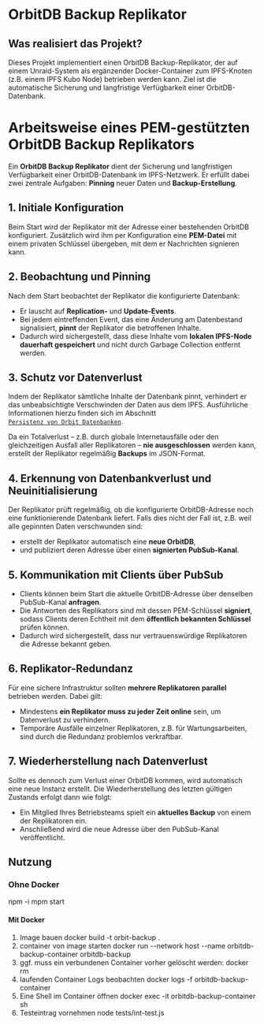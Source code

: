 # OrbitDB Backup Replikator

## Was realisiert das Projekt?
Dieses Projekt implementiert einen OrbitDB Backup-Replikator, der auf einem Unraid-System als ergänzender Docker-Container zum IPFS-Knoten (z.B. einem IPFS Kubo Node) betrieben werden kann. Ziel ist die automatische Sicherung und langfristige Verfügbarkeit einer OrbitDB-Datenbank.

# Arbeitsweise eines PEM-gestützten OrbitDB Backup Replikators

Ein **OrbitDB Backup Replikator** dient der Sicherung und langfristigen Verfügbarkeit einer OrbitDB-Datenbank im IPFS-Netzwerk. Er erfüllt dabei zwei zentrale Aufgaben: **Pinning** neuer Daten und **Backup-Erstellung**.

## 1. Initiale Konfiguration

Beim Start wird der Replikator mit der Adresse einer bestehenden OrbitDB konfiguriert. Zusätzlich wird ihm per Konfiguration eine **PEM-Datei** mit einem privaten Schlüssel übergeben, mit dem er Nachrichten signieren kann.

## 2. Beobachtung und Pinning

Nach dem Start beobachtet der Replikator die konfigurierte Datenbank:

- Er lauscht auf **Replication-** und **Update-Events**.
- Bei jedem eintreffenden Event, das eine Änderung am Datenbestand signalisiert, **pinnt** der Replikator die betroffenen Inhalte.
- Dadurch wird sichergestellt, dass diese Inhalte vom **lokalen IPFS-Node dauerhaft gespeichert**  und nicht durch Garbage Collection entfernt werden.

## 3. Schutz vor Datenverlust

Indem der Replikator sämtliche Inhalte der Datenbank pinnt, verhindert er das unbeabsichtigte Verschwinden der Daten aus dem IPFS. Ausführliche Informationen hierzu finden sich im Abschnitt  
[`Persistenz von Orbit Datenbanken`](src/docs/markdown/PersistenzVonOrbitDatenbanken.md).

Da ein Totalverlust – z.B. durch globale Internetausfälle oder den gleichzeitigen Ausfall aller Replikatoren – **nie ausgeschlossen** werden kann, erstellt der Replikator regelmäßig **Backups** im JSON-Format.

## 4. Erkennung von Datenbankverlust und Neuinitialisierung

Der Replikator prüft regelmäßig, ob die konfigurierte OrbitDB-Adresse noch eine funktionierende Datenbank liefert. Falls dies nicht der Fall ist, z.B. weil alle gepinnten Daten verschwunden sind:

- erstellt der Replikator automatisch eine **neue OrbitDB**,
- und publiziert deren Adresse über einen **signierten PubSub-Kanal**.

## 5. Kommunikation mit Clients über PubSub

- Clients können beim Start die aktuelle OrbitDB-Adresse über denselben PubSub-Kanal **anfragen**.
- Die Antworten des Replikators sind mit dessen PEM-Schlüssel **signiert**, sodass Clients deren Echtheit mit dem **öffentlich bekannten Schlüssel** prüfen können.
- Dadurch wird sichergestellt, dass nur vertrauenswürdige Replikatoren die Adresse bekannt geben.

## 6. Replikator-Redundanz

Für eine sichere Infrastruktur sollten **mehrere Replikatoren parallel** betrieben werden. Dabei gilt:

- Mindestens **ein Replikator muss zu jeder Zeit online** sein, um Datenverlust zu verhindern.
- Temporäre Ausfälle einzelner Replikatoren, z.B. für Wartungsarbeiten, sind durch die Redundanz problemlos verkraftbar.

## 7. Wiederherstellung nach Datenverlust

Sollte es dennoch zum Verlust einer OrbitDB kommen, wird automatisch eine neue Instanz erstellt. Die Wiederherstellung des letzten gültigen Zustands erfolgt dann wie folgt:

- Ein Mitglied Ihres Betriebsteams spielt ein **aktuelles Backup** von einem der Replikatoren ein.
- Anschließend wird die neue Adresse über den PubSub-Kanal veröffentlicht.



## Nutzung

### Ohne Docker

npm -i
mpm start

#### Mit Docker

1. Image bauen
docker build -t orbit-backup .
2. container von image starten 
docker run --network host --name orbitdb-backup-container orbitdb-backup
3. ggf. muss ein verbundenen Container vorher gelöscht werden:
docker rm <hash>
4. laufenden Container Logs beobachten
docker logs -f orbitdb-backup-container
6. Eine Shell im Container öffnen
docker exec -it orbitdb-backup-container sh
5. Testeintrag vornehmen
node tests/int-test.js

